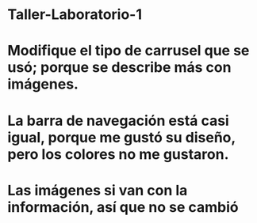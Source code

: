 # Taller-Laboratorio-1
# Modifique el tipo de carrusel que se usó; porque se describe más con imágenes.
# La barra de navegación está casi igual, porque me gustó su diseño, pero los colores no me gustaron.
# Las imágenes si van con la información, así que no se cambió